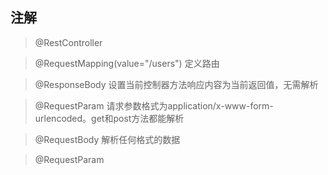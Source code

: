## 注解
> @RestController

>@RequestMapping(value="/users")
定义路由

>@ResponseBody
设置当前控制器方法响应内容为当前返回值，无需解析

>@RequestParam
请求参数格式为application/x-www-form-urlencoded。get和post方法都能解析

>@RequestBody
解析任何格式的数据

>@RequestParam